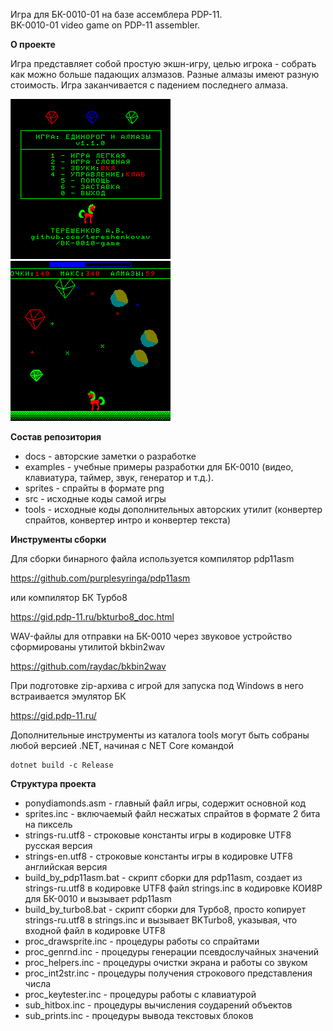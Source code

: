 Игра для БК-0010-01 на базе ассемблера PDP-11.\
BK-0010-01 video game on PDP-11 assembler.

**О проекте**

Игра представляет собой простую экшн-игру, целью игрока - собрать как можно больше падающих алзмазов. Разные алмазы имеют разную стоимость. Игра заканчивается с падением последнего алмаза.

![PonyDiamonds](screen1.png) ![PonyDiamonds](screen2.png)

**Состав репозитория**

* docs - авторские заметки о разработке
* examples - учебные примеры разработки для БК-0010 (видео, клавиатура, таймер, звук, генератор и т.д.).
* sprites - спрайты в формате png
* src - исходные коды самой игры
* tools - исходные коды дополнительных авторских утилит (конвертер спрайтов, конвертер интро и конвертер текста)

**Инструменты сборки**

Для сборки бинарного файла используется компилятор pdp11asm

https://github.com/purplesyringa/pdp11asm

или компилятор БК Турбо8

https://gid.pdp-11.ru/bkturbo8_doc.html

WAV-файлы для отправки на БК-0010 через звуковое устройство сформированы утилитой bkbin2wav

https://github.com/raydac/bkbin2wav

При подготовке zip-архива c игрой для запуска под Windows в него встраивается эмулятор БК

https://gid.pdp-11.ru/

Дополнительные инструменты из каталога tools могут быть собраны любой версией .NET, начиная с NET Core командой 

```
dotnet build -c Release
```

**Структура проекта**

* ponydiamonds.asm - главный файл игры, содержит основной код
* sprites.inc - включаемый файл несжатых спрайтов в формате 2 бита на пиксель
* strings-ru.utf8 - строковые константы игры в кодировке UTF8 русская версия
* strings-en.utf8 - строковые константы игры в кодировке UTF8 английская версия
* build_by_pdp11asm.bat - скрипт сборки для pdp11asm, создает из strings-ru.utf8 в кодировке UTF8 файл strings.inc в кодировке КОИ8Р для БК-0010 и вызывает pdp11asm
* build_by_turbo8.bat - скрипт сборки для Турбо8, просто копирует strings-ru.utf8 в strings.inc и вызывает BKTurbo8, указывая, что входной файл в кодировке UTF8
* proc_drawsprite.inc - процедуры работы со спрайтами
* proc_genrnd.inc - процедуры генерации псевдослучайных значений
* proc_helpers.inc - процедуры очистки экрана и работы со звуком
* proc_int2str.inc - процедуры получения строкового представления числа
* proc_keytester.inc - процедуры работы с клавиатурой
* sub_hitbox.inc - процедуры вычисления соударений объектов
* sub_prints.inc - процедуры вывода текстовых блоков
